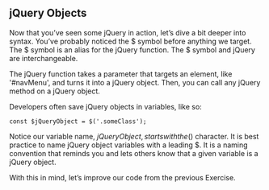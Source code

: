 ## jQuery Objects

Now that you’ve seen some jQuery in action, let’s dive a bit deeper into syntax. You’ve probably noticed the $ symbol before anything we target. The $ symbol is an alias for the jQuery function. The $ symbol and jQuery are interchangeable.

The jQuery function takes a parameter that targets an element, like '#navMenu', and turns it into a jQuery object. Then, you can call any jQuery method on a jQuery object.

Developers often save jQuery objects in variables, like so:

```
const $jQueryObject = $('.someClass');

```

Notice our variable name, $jQueryObject, starts with the ($) character. It is best practice to name jQuery object variables with a leading $. It is a naming convention that reminds you and lets others know that a given variable is a jQuery object.

With this in mind, let’s improve our code from the previous Exercise.
